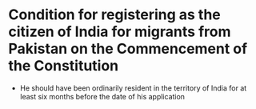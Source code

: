 # Condition for registering as the citizen of India for migrants from Pakistan on the Commencement of the Constitution
- He should have been ordinarily resident in the territory of India for at least six months before the date of his application
